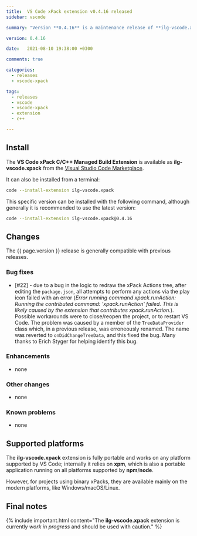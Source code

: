 ```yaml
---
title:  VS Code xPack extension v0.4.16 released
sidebar: vscode

summary: "Version **0.4.16** is a maintenance release of **ilg-vscode.xpack**; it fixes a bug affecting performing the actions after editing package.json."

version: 0.4.16

date:   2021-08-10 19:38:00 +0300

comments: true

categories:
  - releases
  - vscode-xpack

tags:
  - releases
  - vscode
  - vscode-xpack
  - extension
  - c++

---
```


## Install

The **VS Code xPack C/C++ Managed Build Extension** is
available as **ilg-vscode.xpack** from the
[Visual Studio Code Marketplace](https://marketplace.visualstudio.com/items?itemName=ilg-vscode.xpack).

It can also be installed from a terminal:

```sh
code --install-extension ilg-vscode.xpack
```

This specific version can be installed with the following command,
although generally it is recommended to use the latest version:

```sh
code --install-extension ilg-vscode.xpack@0.4.16
```

## Changes

The {{ page.version }} release
is generally compatible with previous releases.

### Bug fixes

- [#22] - due to a bug in the logic to redraw the xPack Actions tree, after
  editing the `package.json`, all attempts to perform any actions via the
  play icon failed with an error
  (_Error running command xpack.runAction: Running the contributed
  command: 'xpack.runAction' failed. This is likely caused by the extension
  that contributes xpack.runAction._). Possible workarounds were to
  close/reopen the project, or to restart VS Code.
  The problem was caused by a member of the `TreeDataProvider` class which,
  in a previous release, was erroneously renamed. The name was reverted to
  `onDidChangeTreeData`, and this fixed the bug.
  Many thanks to Erich Styger for helping identify this bug.

### Enhancements

- none

### Other changes

- none

### Known problems

- none

## Supported platforms

The **ilg-vscode.xpack** extension is fully portable and works on any
platform supported by VS Code; internally it relies on **xpm**, which
is also a portable application running on all platforms supported
by **npm**/**node**.

However, for projects using binary xPacks, they are available mainly
on the modern platforms, like Windows/macOS/Linux.

## Final notes

{% include important.html content="The **ilg-vscode.xpack** extension
is currently _work in progress_ and should be used with caution." %}
